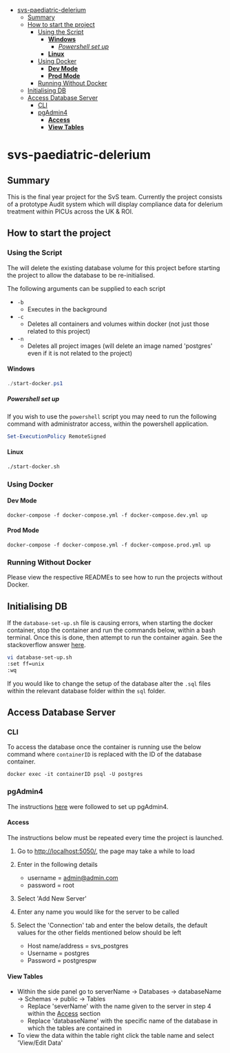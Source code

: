 - [svs-paediatric-delerium](#svs-paediatric-delerium)
  - [Summary](#summary)
  - [How to start the project](#how-to-start-the-project)
    - [Using the Script](#using-the-script)
      - [**Windows**](#windows)
        - [*Powershell set up*](#powershell-set-up)
      - [**Linux**](#linux)
    - [Using Docker](#using-docker)
      - [**Dev Mode**](#dev-mode)
      - [**Prod Mode**](#prod-mode)
    - [Running Without Docker](#running-without-docker)
  - [Initialising DB](#initialising-db)
  - [Access Database Server](#access-database-server)
    - [CLI](#cli)
    - [pgAdmin4](#pgadmin4)
      - [**Access**](#access)
      - [**View Tables**](#view-tables)

# svs-paediatric-delerium

## Summary

This is the final year project for the SvS team. Currently the project consists of a prototype Audit system which will display compliance data for delerium treatment within PICUs across the UK & ROI.

## How to start the project

### Using the Script

The will delete the existing database volume for this project before starting the project to allow the database to be re-initialised.

The following arguments can be supplied to each script

- ```-b```
  - Executes in the background
- ```-c```
  - Deletes all containers and volumes within docker (not just those related to this project)
- ```-n```
  - Deletes all project images (will delete an image named 'postgres' even if it is not related to the project)

#### **Windows**

```powershell
./start-docker.ps1
```

##### *Powershell set up*

If you wish to use the ```powershell``` script you may need to run the following command with administrator access, within the powershell application.

```powershell
Set-ExecutionPolicy RemoteSigned
```

#### **Linux**

```bash
./start-docker.sh
```

### Using Docker

#### **Dev Mode**

```console
docker-compose -f docker-compose.yml -f docker-compose.dev.yml up
```

#### **Prod Mode**

```console
docker-compose -f docker-compose.yml -f docker-compose.prod.yml up
```

### Running Without Docker

Please view the respective READMEs to see how to run the projects without Docker.

## Initialising DB

If the ```database-set-up.sh``` file is causing errors, when starting the docker container, stop the container and run the commands below, within a bash terminal. Once this is done, then attempt to run the container again. See the stackoverflow answer [here](https://stackoverflow.com/questions/27176781/bash-file-returns-unexpected-token-do-r).

```bash
vi database-set-up.sh
:set ff=unix
:wq
```

If you would like to change the setup of the database alter the ```.sql``` files within the relevant database folder within the ```sql``` folder.

## Access Database Server

### CLI

To access the database once the container is running use the below command where ```containerID``` is replaced with the ID of the database container.

```console
docker exec -it containerID psql -U postgres
```

### pgAdmin4

The instructions [here](https://towardsdatascience.com/how-to-run-postgresql-and-pgadmin-using-docker-3a6a8ae918b5) were followed to set up pgAdmin4.

#### **Access**

The instructions below must be repeated every time the project is launched.

1. Go to <http://localhost:5050/>, the page may take a while to load
2. Enter in the following details

    - username = <admin@admin.com>
    - password = root

3. Select 'Add New Server'
4. Enter any name you would like for the server to be called
5. Select the 'Connection' tab and enter the below details, the default values for the other fields mentioned below should be left

    - Host name/address = svs_postgres
    - Username = postgres
    - Password = postgrespw

#### **View Tables**

- Within the side panel go to serverName -> Databases -> databaseName -> Schemas -> public -> Tables
  - Replace 'severName' with the name given to the server in step 4 within the [Access](#access) section
  - Replace 'databaseName' with the specific name of the database in which the tables are contained in
- To view the data within the table right click the table name and select 'View/Edit Data'
